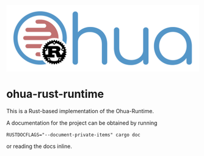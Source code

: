 ![](https://raw.githubusercontent.com/ohua-dev/ohua/master/logos/fileIcons/iconFull/rust/export_wide_lang_transparent.png "Ohua")

# ohua-rust-runtime

This is a Rust-based implementation of the Ohua-Runtime.

A documentation for the project can be obtained by running
```
RUSTDOCFLAGS="--document-private-items" cargo doc
```
or reading the docs inline.
